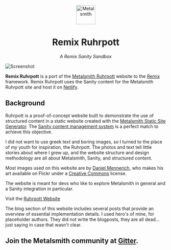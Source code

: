 <p align="center">
  <a href="https://www.metalsmith.io">
    <img alt="Metalsmith" src="https://www.glinka.co/assets/images/metalsmith-logo-bug.png" width="60" />
  </a>
</p>
<h1 align="center">
  Remix Ruhrpott
</h1>
<p align="center"><i>A Remix Sanity Sandbox</i></p>

![Screenshot](https://cdn.sanity.io/images/349a1vg2/production/5f587cb30cc531d7c09bc24d544c5b3e53b9aa92-2600x2096.png?w=1200&h=1200&fit=max&auto=format)

**Remix Ruhrpott** is a port of the [Metalsmith Ruhrpott](https://github.com/wernerglinka/ruhrpott-web) website to the [Remix](https://remix.run) framework. Remix Ruhrpott uses the Sanity content for the Metalsmith Ruhrpott site and host it on [Netlify](https://remix-ruhrpott.netlify.app/).

## Background
Ruhrpott is a proof-of-concept website built to demonstrate the use of structured content in a static website created with the [Metalsmith Static Site Generator](https://metalsmith.io). The [Sanity content management system](https://www.sanity.io/) is a perfect match to achieve this objective.

I did not want to use greek text and boring images, so I turned to the place of my youth for inspiration, the Ruhrpott. The photos and text tell little stories about where I grew up, and the website structure and design methodology are all about Metalsmith, Sanity, and structured content.

Most images used on this website are by [Daniel Mennerich](https://www.flickr.com/photos/danielmennerich/), who makes his art available on Flickr under a [Creative Commons](https://creativecommons.org/licenses/by-nc-nd/2.0/) license.

The website is meant for devs who like to explore Metalsmith in general and a Sanity integration in particular.

Visit the [Ruhrpott Website](https://ruhrpott.netlify.app)

The blog section of this website includes several posts that provide an overview of essential implementation details. I used hero's of mine, for placeholder authors. They did not write the blogposts, they are all dead... just saying in case that wasn't clear.

## Join the Metalsmith community at [Gitter](https://gitter.im/metalsmith/community).